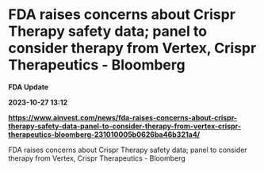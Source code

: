 # FDA raises concerns about Crispr Therapy safety data; panel to consider therapy from Vertex, Crispr Therapeutics - Bloomberg
**FDA Update**

**2023-10-27 13:12**

**https://www.ainvest.com/news/fda-raises-concerns-about-crispr-therapy-safety-data-panel-to-consider-therapy-from-vertex-crispr-therapeutics-bloomberg-231010005b0626ba46b321a4/**

FDA raises concerns about Crispr Therapy safety data; panel to consider therapy from Vertex, Crispr Therapeutics - Bloomberg